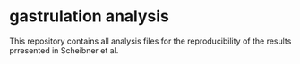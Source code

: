# gastrulation analysis

This repository contains all analysis files for the reproducibility of the results prresented in Scheibner et al.

